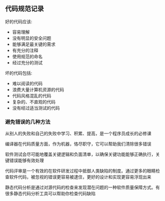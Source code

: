 ## 代码规范记录

好的代码应该:
- 容易理解
- 没有明显的安全问题
- 能够满足最关键的需求
- 有充分的注释
- 使用规范的命名
- 经过充分的测试

坏的代码包括:
- 难以阅读的代码
- 浪费大量计算机资源的代码
- 代码风格混乱的代码
- 复杂的、不直观的代码
- 没有经过适当测试的代码


### 避免错误的几种方法

从别人的失败和自己的失败中学习、积累、提高，是一个程序员成长的必修课

编译器在代码质量方面，作为机器，恪尽职守，它可以帮助我们清除很多错误

软件测试会尽可能地覆盖关键逻辑和负面清单，以确保关键功能能够正确执行，关键错误能够有效处理

代码评审是一个有效的在软件研发过程中抵御人类缺陷的制度。通过更多的眼睛检查软件代码，被忽视的错误更容易被逮住，更好的设计和实现更容易浮现出来

静态代码分析是通过对源代码的检查来发现潜在问题的一种软件质量保障方式。有很多静态代码分析工具可以帮助你检查代码缺陷

